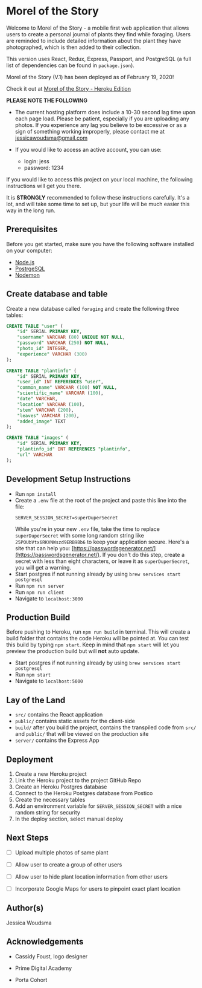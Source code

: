 # Morel of the Story

Welcome to Morel of the Story - a mobile first web application that allows users to create a personal journal of plants they find while foraging. Users are reminded to include detailed information about the plant they have photographed, which is then added to their collection. 

This version uses React, Redux, Express, Passport, and PostgreSQL (a full list of dependencies can be found in `package.json`).

Morel of the Story (V.1) has been deployed as of February 19, 2020! 

Check it out at [Morel of the Story - Heroku Edition](https://boiling-ridge-34034.herokuapp.com/#/home) 

**PLEASE NOTE THE FOLLOWING**

- The current hosting platform does include a 10-30 second lag time upon each page load. Please be patient, especially if you are uploading any photos. If you experience any lag you believe to be excessive or as a sign of something working improperly, please contact me at jessicawoudsma@gmail.com

- If you would like to access an active account, you can use:
  - login: jess
  - password: 1234

If you would like to access this project on your local machine, the following instructions will get you there. 

It is **STRONGLY** recommended to follow these instructions carefully. It's a lot, and will take some time to set up, but your life will be much easier this way in the long run.


## Prerequisites

Before you get started, make sure you have the following software installed on your computer:

- [Node.js](https://nodejs.org/en/)
- [PostrgeSQL](https://www.postgresql.org/)
- [Nodemon](https://nodemon.io/)

## Create database and table

Create a new database called `foraging` and create the following three tables: 

```SQL
CREATE TABLE "user" (
    "id" SERIAL PRIMARY KEY,
    "username" VARCHAR (80) UNIQUE NOT NULL,
    "password" VARCHAR (250) NOT NULL,
    "photo_id" INTEGER,
    "experience" VARCHAR (300)
);

CREATE TABLE "plantinfo" (
	"id" SERIAL PRIMARY KEY,
	"user_id" INT REFERENCES "user",
	"common_name" VARCHAR (100) NOT NULL,
	"scientific_name" VARCHAR (100),
	"date" VARCHAR,
	"location" VARCHAR (100),
	"stem" VARCHAR (200),
	"leaves" VARCHAR (200),
	"added_image" TEXT	
);

CREATE TABLE "images" (
	"id" SERIAL PRIMARY KEY,
	"plantinfo_id" INT REFERENCES "plantinfo",
	"url" VARCHAR
);
```

## Development Setup Instructions

* Run `npm install`
* Create a `.env` file at the root of the project and paste this line into the file:
    ```
    SERVER_SESSION_SECRET=superDuperSecret
    ```
    While you're in your new `.env` file, take the time to replace `superDuperSecret` with some long random string like `25POUbVtx6RKVNWszd9ERB9Bb6` to keep your application secure. Here's a site that can help you: [https://passwordsgenerator.net/](https://passwordsgenerator.net/). If you don't do this step, create a secret with less than eight characters, or leave it as `superDuperSecret`, you will get a warning.
* Start postgres if not running already by using `brew services start postgresql`
* Run `npm run server`
* Run `npm run client`
* Navigate to `localhost:3000`


## Production Build

Before pushing to Heroku, run `npm run build` in terminal. This will create a build folder that contains the code Heroku will be pointed at. You can test this build by typing `npm start`. Keep in mind that `npm start` will let you preview the production build but will **not** auto update.

* Start postgres if not running already by using `brew services start postgresql`
* Run `npm start`
* Navigate to `localhost:5000`

## Lay of the Land

* `src/` contains the React application
* `public/` contains static assets for the client-side
* `build/` after you build the project, contains the transpiled code from `src/` and `public/` that will be viewed on the production site
* `server/` contains the Express App


## Deployment

1. Create a new Heroku project
2. Link the Heroku project to the project GitHub Repo
3. Create an Heroku Postgres database
4. Connect to the Heroku Postgres database from Postico
5. Create the necessary tables
6. Add an environment variable for `SERVER_SESSION_SECRET` with a nice random string for security
7. In the deploy section, select manual deploy

## Next Steps

- [ ] Upload multiple photos of same plant
- [ ] Allow user to create a group of other users
- [ ] Allow user to hide plant location information from other users
- [ ] Incorporate Google Maps for users to pinpoint exact plant location


## Author(s)

Jessica Woudsma


## Acknowledgements

- Cassidy Foust, logo designer

- Prime Digital Academy

- Porta Cohort
